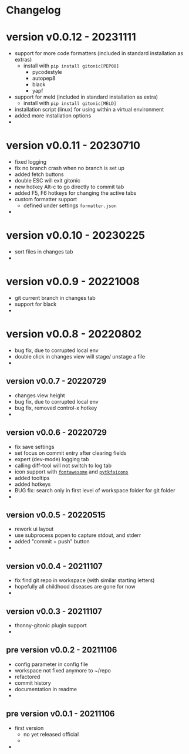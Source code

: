 
# Changelog


# version v0.0.12 - 20231111

- support for more code formatters (included in standard installation as extras)
  - install with `pip install gitonic[PEP08]`
    - pycodestyle
    - autopep8
    - black
    - yapf 
- support for meld (included in standard installation as extra)
  - install with `pip install gitonic[MELD]`
- installation script (linux) for using within a virtual environment 
- added more installation options
- 


# version v0.0.11 - 20230710

- fixed logging
- fix no branch crash when no branch is set up 
- added fetch buttons
- double ESC will exit gitonic
- new hotkey Alt-c to go directly to commit tab
- added F5, F6 hotkeys for changing the active tabs
- custom formatter support
  - defined under settings `formatter.json`
-


# version v0.0.10 - 20230225

- sort files in changes tab
- 


# version v0.0.9 - 20221008

- git current branch in changes tab
- support for black
- 


# version v0.0.8 - 20220802

- bug fix, due to corrupted local env
- double click in changes view will stage/ unstage a file
- 


## version v0.0.7 - 20220729

- changes view height
- bug fix, due to corrupted local env
- bug fix, removed control-x hotkey
- 


## version v0.0.6 - 20220729

- fix save settings 
- set focus on commit entry after clearing fields
- expert (dev-mode) logging tab
- calling diff-tool will not switch to log tab
- icon support with 
  [`fontawesome`](https://github.com/FortAwesome/Font-Awesome)
  and 
  [`pytkfaicons`](https://github.com/kr-g/pytkfaicons)
- added tooltips
- added hotkeys
- BUG fix: search only in first level of workspace folder for git folder
- 


## version v0.0.5 - 20220515

- rework ui layout
- use subprocess popen to capture stdout, and stderr
- added "commit + push" button 
- 


## version v0.0.4 - 20211107

- fix find git repo in workspace (with similar starting letters)
- hopefully all childhood diseases are gone for now
- 


## version v0.0.3 - 20211107

- thonny-gitonic plugin support
- 


## pre version v0.0.2 - 20211106

- config parameter in config file
- workspace not fixed anymore to ~/repo
- refactored 
- commit history
- documentation in readme
- 


## pre version v0.0.1 - 20211106

- first version 
  - no yet released official 
  - 
-
